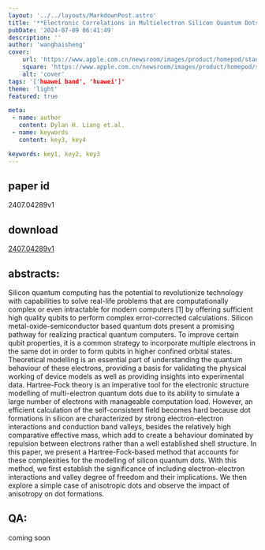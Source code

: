 ```yaml
---
layout: '../../layouts/MarkdownPost.astro'
title: '**Electronic Correlations in Multielectron Silicon Quantum Dots**'
pubDate: '2024-07-09 06:41:49'
description: ''
author: 'wanghaisheng'
cover:
    url: 'https://www.apple.com.cn/newsroom/images/product/homepod/standard/Apple-HomePod-hero-230118_big.jpg.large_2x.jpg'
    square: 'https://www.apple.com.cn/newsroom/images/product/homepod/standard/Apple-HomePod-hero-230118_big.jpg.large_2x.jpg'
    alt: 'cover'
tags: '['huawei band', 'huawei']' 
theme: 'light'
featured: true

meta:
 - name: author
   content: Dylan H. Liang et.al.
 - name: keywords
   content: key3, key4

keywords: key1, key2, key3
---
```


## paper id
2407.04289v1
## download
[2407.04289v1](http://arxiv.org/abs/2407.04289v1)
## abstracts:
Silicon quantum computing has the potential to revolutionize technology with capabilities to solve real-life problems that are computationally complex or even intractable for modern computers [1] by offering sufficient high quality qubits to perform complex error-corrected calculations. Silicon metal-oxide-semiconductor based quantum dots present a promising pathway for realizing practical quantum computers. To improve certain qubit properties, it is a common strategy to incorporate multiple electrons in the same dot in order to form qubits in higher confined orbital states. Theoretical modelling is an essential part of understanding the quantum behaviour of these electrons, providing a basis for validating the physical working of device models as well as providing insights into experimental data.   Hartree-Fock theory is an imperative tool for the electronic structure modelling of multi-electron quantum dots due to its ability to simulate a large number of electrons with manageable computation load. However, an efficient calculation of the self-consistent field becomes hard because dot formations in silicon are characterized by strong electron-electron interactions and conduction band valleys, besides the relatively high comparative effective mass, which add to create a behaviour dominated by repulsion between electrons rather than a well established shell structure. In this paper, we present a Hartree-Fock-based method that accounts for these complexities for the modelling of silicon quantum dots. With this method, we first establish the significance of including electron-electron interactions and valley degree of freedom and their implications. We then explore a simple case of anisotropic dots and observe the impact of anisotropy on dot formations.
## QA:
coming soon
